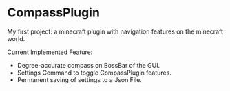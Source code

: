 # CompassPlugin

My first project: a minecraft plugin with navigation features on the minecraft world.

Current Implemented Feature:
- Degree-accurate compass on BossBar of the GUI.
- Settings Command to toggle CompassPlugin features.
- Permanent saving of settings to a Json File.
